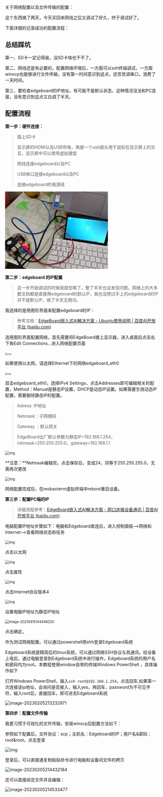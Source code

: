 关于网络配置以及文件传输的配置：

这个东西搞了两天，今天买回来网线之后又调试了好久，终于调试好了。

下面详细的记录成功的配置流程：

## 总结踩坑

第一、SD卡一定记得装，没SD卡啥也干不了。

第二、网线还是有必要的，配置网络环境后，一方面可以ssh终端调试，一方面winscp也能够进行文件传输，没有第一时间意识到这点，还苦苦调串口，浪费了一天时间。

第三、要检查edgeboard的IP地址，有可能不是默认状态，这种情况没法和PC连接，没有意识到这点又白调了半天。

## 配置流程

**第一步：硬件连接：**

> 插上SD卡
>
> 显示屏的HDMI以及USB供电，再接一个usb接头用于鼠标在显示屏上的交互，显示屏中可以使用虚拟键盘
>
> 网线连接edgeboard以及PC
>
> USB串口连接edgeboard以及PC
>
> 连接edgeboard的电源线

<img src="./../../../photo/61123d6b389a3fd9e7737b40361acd0.jpg" alt="61123d6b389a3fd9e7737b40361acd0" style="zoom: 33%;" />

**第二步：edgeboard 的IP配置**

> 这一步开始调试的时候我就忽略了，整了半天也没发现问题。网络上的大多数文档都是直接用edgeboard的默认IP，我也没想过手上的edgeboard的IP并不是默认IP，做了半天无用功。

我选择的是用图形界面来配置edgeboard的IP：

> 参考文档：[EdgeBoard嵌入式AI解决方案 - Ubuntu使用说明 | 百度AI开放平台 (baidu.com)](https://ai.baidu.com/ai-doc/HWCE/fkuqqr0q1#通过图形界面配置网络)

选用图形界面配置网络，首先需要将EdgeBoard接上显示器，进入桌面后点击右下角Edit Connections...进入网络配置页面

<img src="https://yoga-typora-photo.oss-cn-beijing.aliyuncs.com/typora_img/A7E983B4712E4B54B47A9BDEA23B2C5E.png" alt="img" style="zoom:50%;" />

如果使用以太网，请选择Ethernet下的网络edgeboard_eth0

<img src="https://yoga-typora-photo.oss-cn-beijing.aliyuncs.com/typora_img/AF458FC70BFB4D109A773A242CA2953C.png" alt="img" style="zoom:50%;" />

双击edgeboard_eth0，选择IPv4 Settings，点击Addresses即可编辑相关的配置，Method：Manual是静态IP设置，DHCP是动态IP设置。如果需要生效动态IP配置，需要删除静态IP的配置。

> Adress: IP地址
>
> Netmask：子网掩码
>
> Gateway ：默认网关
>
> EdgeBoard出厂默认参数为静态IP=192.168.1.254，netmask=255:255:255:0，gateway=192.168.1.1

<img src="https://yoga-typora-photo.oss-cn-beijing.aliyuncs.com/typora_img/8AF91A5F9F4A481AB1E663197CE00DB6.png" alt="img" style="zoom: 80%;" />

**注意：**Netmask编辑完，点击保存后，变成24，同等于255.255.255.0，无需再次更改

<img src="https://yoga-typora-photo.oss-cn-beijing.aliyuncs.com/typora_img/948C0F7732EA4C49B14AD1C137FD170A.png" alt="img" style="zoom: 80%;" />

网络配置完成后，在mobaxterm虚拟终端中reboot重启设备。



**第三步：配置PC端的IP**

> 详细流程参考：[EdgeBoard嵌入式AI解决方案 - 网口连接设备通讯 | 百度AI开放平台 (baidu.com)](https://ai.baidu.com/ai-doc/HWCE/3kqg6iyst#配置电脑ip)

电脑配置IP地址步骤如下：电脑和Edgeboard直连后，进入控制面板-->网络和Internet-->查看网络状态和任务

<img src="https://yoga-typora-photo.oss-cn-beijing.aliyuncs.com/typora_img/C9C1219BE1C649CEB4751A17EC713C48.png" alt="img" style="zoom: 80%;" />

点击以太网

<img src="https://yoga-typora-photo.oss-cn-beijing.aliyuncs.com/typora_img/4E5F45B30BD547CCBDCAF8D7923A5ECB.png" alt="img" style="zoom: 80%;" />

点击属性

<img src="https://yoga-typora-photo.oss-cn-beijing.aliyuncs.com/typora_img/5C197C20DCAD4DC2AD3FF01856FB1925.png" alt="img" style="zoom: 80%;" />

点击Internet协议版本4

<img src="https://yoga-typora-photo.oss-cn-beijing.aliyuncs.com/typora_img/52CC44B6E8844FB1B152CC66F354D4FF.png" alt="img" style="zoom: 80%;" />

设置电脑IP地址为静态IP地址

<img src="https://yoga-typora-photo.oss-cn-beijing.aliyuncs.com/typora_img/17F7E2FABFDF4ADFB861BCF2F453064B.png" alt="image-20210415144446220" style="zoom: 80%;" />

点击确定。

作为测试网络配置。可以通过powershell用shh登录Edgeboard系统

Edgeboard系统是精简后的linux系统，可以通过网络SSH协议与其通讯。给设备上电后，通过电脑登录到Edgeboard系统中进行操作，Edgeboard系统的用户名和密码均为root。本教程使用window自带的终端Windows PowerShell ，具体操作如下

打开Windows PowerShell，输入`ssh root@192.168.1.254`，点击回车,如果第一次连接该ip地址，会询问是否接入，输入yes，再回车，password为不可见字符，输入root后，直接回车，即可进去Edgeboard系统

![image-20230205213232971](https://yoga-typora-photo.oss-cn-beijing.aliyuncs.com/typora_img/image-20230205213232971.png)



**第四步：配置文件传输**

我更习惯于可视化的文件传输，安装winscp后配置方法如下：

参照如下配置后，文件协议：scp；主机名：Edgeboard的IP；用户名&密码：root&root。点击登录

![img](https://yoga-typora-photo.oss-cn-beijing.aliyuncs.com/typora_img/940E991BB99845BE8850BCA1A10AF785.jpeg)

登录后，可以直接通复制粘贴命令进行电脑和设备间文件的拷贝

![image-20230205214432184](https://yoga-typora-photo.oss-cn-beijing.aliyuncs.com/typora_img/image-20230205214432184.png)

还可以直接阅览文件并且编辑：

![image-20230205214533477](https://yoga-typora-photo.oss-cn-beijing.aliyuncs.com/typora_img/image-20230205214533477.png)





